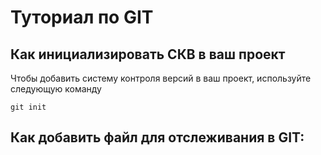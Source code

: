 # Туториал по GIT

## Как инициализировать СКВ в ваш проект

Чтобы добавить систему контроля версий в ваш проект, используйте следующую команду

```
git init
```
 
 ## Как добавить файл для отслеживания в GIT:
